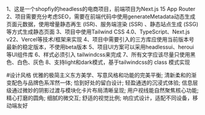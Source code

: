 1、这是一个shopfiy的headless的电商项目，前端项目为Next.js 15 App Router
2、项目需要充分考虑SEO，需要在前端代码中使用generateMetadata动态生成页面元数据，使用增量静态再生 (ISR)、服务端渲染 (SSR) 、静态站点生成 (SSG)等方式生成静态页面
3、项目中使用Tailwind CSS 4.0、TypeScript、Next.js v22、Vercel等技术/框架来实现
4、项目中需要引入的三方库应使用当前版本号最新的稳定版本，不使用beta版本
5、项目UI方案可以采用headlessui、heroui等UI组件库
6、样式必须引入 tailwindcss来完成
7、所有文字应该尽量只使用黑色、白色、灰色
8、支持light和dark模式，基于tailwindcss的 class 模式实现

#设计风格
优雅的极简主义东方美学、写意风格和功能的完美平衡;
清新柔和的渐变配色与品牌色系浑然一体;
恰到好处的留白设计;
轻盈通透的沉浸式体验;
信息层级通过微妙的阴影过渡与模块化卡片布局清晰呈现;
用户视线能自然聚焦核心功能;
精心打磨的圆角;
细腻的微交互;
舒适的视觉比例;
响应式设计，适配不同设备，移动端友好
